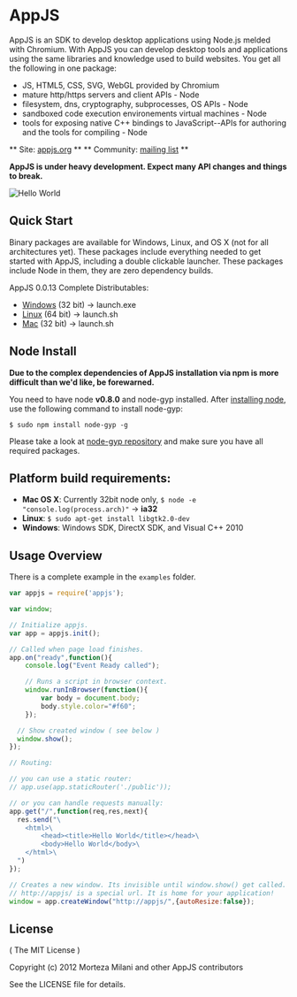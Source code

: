 # AppJS

AppJS is an SDK to develop desktop applications using Node.js melded with Chromium. With AppJS you can develop desktop tools and applications using the same libraries and knowledge used to build websites. You get all the following in one package:

* JS, HTML5, CSS, SVG, WebGL provided by Chromium
* mature http/https servers and client APIs - Node
* filesystem, dns, cryptography, subprocesses, OS APIs - Node
* sandboxed code execution environements virtual machines - Node
* tools for exposing native C++ bindings to JavaScript--APIs for authoring and the tools for compiling - Node

** Site: [appjs.org](http://appjs.org) **
** Community: [mailing list](https://groups.google.com/forum/#!forum/appjs-dev) **

__AppJS is under heavy development. Expect many API changes and things to break.__


![Hello World](https://github.com/milani/appjs/raw/master/examples/output.jpg "Hello World")

## Quick Start

Binary packages are available for Windows, Linux, and OS X (not for all architectures yet). These packages include everything needed to get started with AppJS, including a double clickable launcher. These packages include Node in them, they are zero dependency builds.

AppJS 0.0.13 Complete Distributables:

* [Windows](http://dists.appjs.org/0.0.13/appjs-0.0.13-win32-ia32.zip) (32 bit) -> launch.exe
* [Linux](http://dists.appjs.org/0.0.13/appjs-0.0.13-linux-x64.tar.gz) (64 bit) -> launch.sh
* [Mac](http://dists.appjs.org/0.0.13/appjs-0.0.13-darwin-ia32.zip) (32 bit) -> launch.sh


## Node Install

__Due to the complex dependencies of AppJS installation via npm is more difficult than we'd like, be forewarned.__

You need to have node **v0.8.0** and node-gyp installed. After [installing node](https://github.com/joyent/node/wiki/Installation), use the following command to install node-gyp:

    $ sudo npm install node-gyp -g

Please take a look at [node-gyp repository](https://github.com/TooTallNate/node-gyp/) and make sure you have all required packages.


## Platform build requirements:

* __Mac OS X__: Currently 32bit node only, `$ node -e "console.log(process.arch)"` -> __ia32__
* __Linux__: `$ sudo apt-get install libgtk2.0-dev`
* __Windows__: Windows SDK, DirectX SDK, and Visual C++ 2010

## Usage Overview
There is a complete example in the `examples` folder.

```javascript
var appjs = require('appjs');

var window;

// Initialize appjs.
var app = appjs.init();

// Called when page load finishes.
app.on("ready",function(){
    console.log("Event Ready called");

    // Runs a script in browser context.
    window.runInBrowser(function(){
        var body = document.body;
        body.style.color="#f60";
    });

  // Show created window ( see below )
  window.show();
});

// Routing:

// you can use a static router:
// app.use(app.staticRouter('./public'));

// or you can handle requests manually:
app.get("/",function(req,res,next){
  res.send("\
    <html>\
        <head><title>Hello World</title></head>\
        <body>Hello World</body>\
    </html>\
  ")
});

// Creates a new window. Its invisible until window.show() get called.
// http://appjs/ is a special url. It is home for your application!
window = app.createWindow("http://appjs/",{autoResize:false});
```


## License
( The MIT License )

Copyright (c) 2012 Morteza Milani and other AppJS contributors

See the LICENSE file for details.